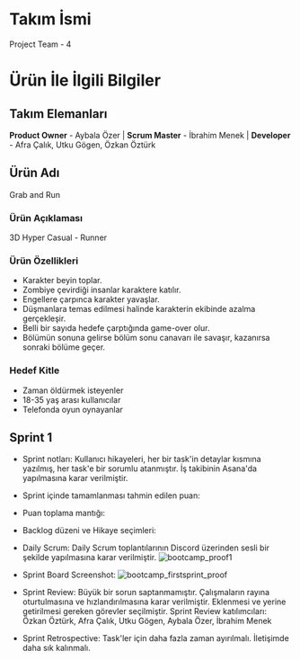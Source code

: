 # Takım İsmi
Project Team - 4


# Ürün İle İlgili Bilgiler

## Takım Elemanları
**Product Owner** - Aybala Özer | 
**Scrum Master** -  İbrahim Menek |
**Developer** -  Afra Çalık,  Utku Gögen,  Özkan Öztürk 

## Ürün Adı
Grab and Run

### Ürün Açıklaması

3D Hyper Casual - Runner

### Ürün Özellikleri 

- Karakter beyin toplar.
- Zombiye çevirdiği insanlar karaktere katılır.
- Engellere çarpınca karakter yavaşlar.
- Düşmanlara temas edilmesi halinde karakterin ekibinde azalma gerçekleşir.
- Belli bir sayıda hedefe çarptığında game-over olur.
- Bölümün sonuna gelirse bölüm sonu canavarı ile savaşır, kazanırsa sonraki bölüme geçer.

### Hedef Kitle

- Zaman öldürmek isteyenler
- 18-35 yaş arası kullanıcılar
- Telefonda oyun oynayanlar

## Sprint 1

- Sprint notları: Kullanıcı hikayeleri, her bir task'in detaylar kısmına yazılmış, her task'e bir sorumlu atanmıştır. İş takibinin Asana'da yapılmasına karar verilmiştir.

- Sprint içinde tamamlanması tahmin edilen puan: 

- Puan toplama mantığı: 

- Backlog düzeni ve Hikaye seçimleri: 

- Daily Scrum: Daily Scrum toplantılarının Discord üzerinden sesli bir şekilde yapılmasına karar verilmiştir.
![bootcamp_proof1](https://user-images.githubusercontent.com/90201048/167458822-83b4d0c5-401f-4363-bf25-607533139c65.png)

- Sprint Board Screenshot: ![bootcamp_firstsprint_proof](https://user-images.githubusercontent.com/90201048/167457911-38ae8815-55dd-40c4-bd29-0aa7ec7f2673.png)

- Sprint Review: Büyük bir sorun saptanmamıştır. Çalışmaların rayına oturtulmasına ve hızlandırılmasına karar verilmiştir. Eklenmesi ve yerine getirilmesi gereken görevler seçilmiştir. 
Sprint Review katılımcıları: Özkan Öztürk, Afra Çalık, Utku Gögen, Aybala Özer, İbrahim Menek

- Sprint Retrospective:
Task'ler için daha fazla zaman ayırılmalı.
İletişimde daha sık kalınmalı.
